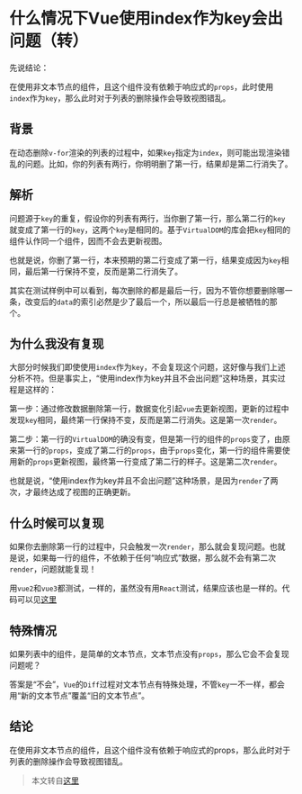 # 什么情况下Vue使用index作为key会出问题（转）

先说结论：

在使用非文本节点的组件，且这个组件没有依赖于响应式的`props`，此时使用`index`作为`key`，那么此时对于列表的删除操作会导致视图错乱。
 
## 背景

在动态删除`v-for`渲染的列表的过程中，如果`key`指定为`index`，则可能出现渲染错乱的问题。比如，你的列表有两行，你明明删了第一行，结果却是第二行消失了。

## 解析

问题源于`key`的重复，假设你的列表有两行，当你删了第一行，那么第二行的`key`就变成了第一行的`key`，这两个`key`是相同的。基于`VirtualDOM`的库会把`key`相同的组件认作同一个组件，因而不会去更新视图。

也就是说，你删了第一行，本来预期的第二行变成了第一行，结果变成因为`key`相同，最后第一行保持不变，反而是第二行消失了。

其实在测试样例中可以看到，每次删除的都是最后一行，因为不管你想要删除哪一条，改变后的`data`的索引必然是少了最后一个，所以最后一行总是被牺牲的那个。

## 为什么我没有复现

大部分时候我们即使使用`index`作为`key`，不会复现这个问题，这好像与我们上述分析不符。但是事实上，“使用index作为key并且不会出问题”这种场景，其实过程是这样的：

第一步：通过修改数据删除第一行，数据变化引起`vue`去更新视图，更新的过程中发现`key`相同，最终第一行保持不变，反而是第二行消失。这是第一次`render`。

第二步：第一行的`VirtualDOM`的确没有变，但是第一行的组件的`props`变了，由原来第一行的`props`，变成了第二行的`props`，由于`props`变化，第一行的组件需要使用新的`props`更新视图，最终第一行变成了第二行的样子。这是第二次`render`。

也就是说，“使用index作为key并且不会出问题”这种场景，是因为`render`了两次，才最终达成了视图的正确更新。

## 什么时候可以复现

如果你去删除第一行的过程中，只会触发一次`render`，那么就会复现问题。也就是说，如果每一行的组件，不依赖于任何“响应式”数据，那么就不会有第二次`render`，问题就能复现！

用`vue2`和`vue3`都测试，一样的，虽然没有用`React`测试，结果应该也是一样的。代码可以见[这里](https://gitee.com/JiQingYun/vite-demo/tree/develop/)

## 特殊情况

如果列表中的组件，是简单的文本节点，文本节点没有`props`，那么它会不会复现问题呢？

答案是“不会”，`Vue`的`Diff`过程对文本节点有特殊处理，不管`key`一不一样，都会用“新的文本节点”覆盖“旧的文本节点”。

## 结论

在使用非文本节点的组件，且这个组件没有依赖于响应式的props，那么此时对于列表的删除操作会导致视图错乱。

> 本文转自[这里](https://www.cnblogs.com/eret9616/p/13642900.html)